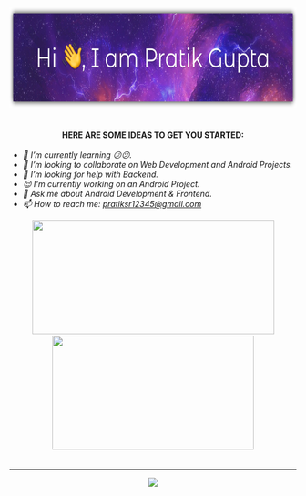 <div align="center">
    <div>
		<img height="175px" src="assets/head.svg" alt="Hi 👋, I am Pratik Gupta">
	</div>
</div>
<br>

<h4 align="center">HERE ARE SOME IDEAS TO GET YOU STARTED:</h4>

- *🌱 I’m currently learning :confused::confused:.*
- *👯 I’m looking to collaborate on Web Development and Android Projects.*
- *🤔 I’m looking for help with Backend.*
- *:relieved: I'm currently working on an Android Project.*
- *💬 Ask me about Android Development & Frontend.*
- *📫 How to reach me: [pratiksr12345@gmail.com](mailto:pratiksr12345@gmail.com)*

<div align="center">
    <img height="200px" width="425px" src="https://github-readme-stats.vercel.app/api?username=inomag&bg_color=18,c33764,1d2671&title_color=ffffff&text_color=ffffff&icon_color=ffffff&show_icons=true&count_private=true">
    <img height="200px" width="354" src="https://github-readme-stats.vercel.app/api/top-langs/?username=inomag&layout=compact&bg_color=0,c33764,1d2671&title_color=ffffff&text_color=ffffff&icon_color=b16da0">
</div>

<br>

___


<p align="center">
  <img src="https://profile-counter.glitch.me/inomag/count.svg" />
</p>
